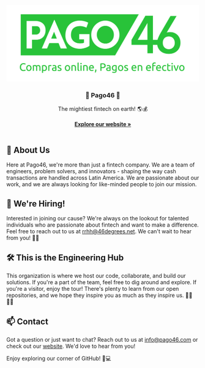 <p align="center">
  <a href="https://pago46.com/">
    <img src="assets/img/logo.png" alt="Logo" height="200">
  </a>

  <h3 align="center">🚀 Pago46 🚀</h3>

  <p align="center">
    The mightiest fintech on earth! 🌎💰
    <br />
    <br />
    <a href="https://pago46.com/"><strong>Explore our website »</strong></a>
    <br />
    <br />
  </p>
</p>

## 📝 About Us

Here at Pago46, we're more than just a fintech company. We are a team of engineers, problem solvers, and innovators - shaping the way cash transactions are handled across Latin America. We are passionate about our work, and we are always looking for like-minded people to join our mission.

## 💼 We're Hiring!

Interested in joining our cause? We're always on the lookout for talented individuals who are passionate about fintech and want to make a difference. Feel free to reach out to us at <a href="mailto:rrhh@46degrees.net">rrhh@46degrees.net</a>. We can't wait to hear from you! 💼📧

## 🛠 This is the Engineering Hub

This organization is where we host our code, collaborate, and build our solutions. If you're a part of the team, feel free to dig around and explore. If you're a visitor, enjoy the tour! There's plenty to learn from our open repositories, and we hope they inspire you as much as they inspire us. 👩‍💻👨‍💻

## 📫 Contact

Got a question or just want to chat? Reach out to us at <a href="mailto:info@pago46.com">info@pago46.com</a> or check out our [website](https://pago46.com/). We'd love to hear from you!

Enjoy exploring our corner of GitHub! 🎉💻
